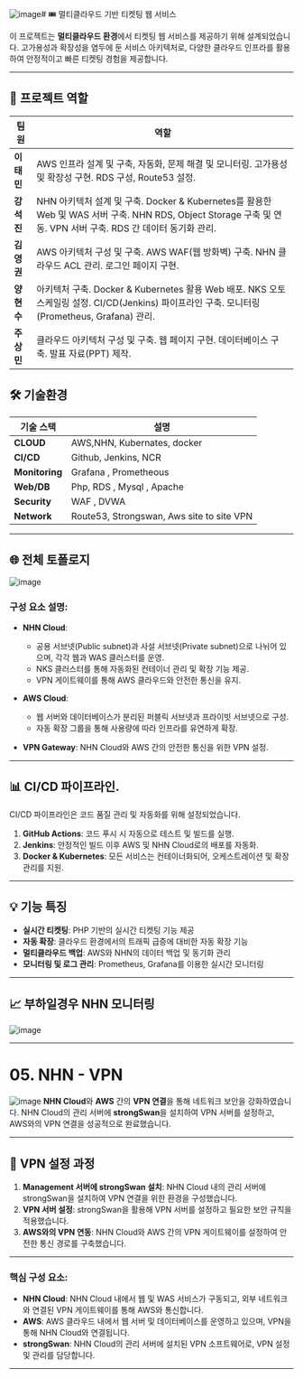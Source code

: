 ![image](https://github.com/user-attachments/assets/fe889a71-ed74-45e1-8a71-f616f8128411)# 🎟️ 멀티클라우드 기반 티켓팅 웹 서비스

이 프로젝트는 **멀티클라우드 환경**에서 티켓팅 웹 서비스를 제공하기 위해 설계되었습니다. 고가용성과 확장성을 염두에 둔 서비스 아키텍처로, 다양한 클라우드 인프라를 활용하여 안정적이고 빠른 티켓팅 경험을 제공합니다.

---

## 🚀 프로젝트 역할

| 팀원        | 역할                                                                                             |
|-------------|--------------------------------------------------------------------------------------------------|
| **이태민**  | AWS 인프라 설계 및 구축, 자동화, 문제 해결 및 모니터링. 고가용성 및 확장성 구현. RDS 구성, Route53 설정. |
| **강석진**  | NHN 아키텍처 설계 및 구축. Docker & Kubernetes를 활용한 Web 및 WAS 서버 구축. NHN RDS, Object Storage 구축 및 연동. VPN 서버 구축. RDS 간 데이터 동기화 관리. |
| **김영권**  | AWS 아키텍처 구성 및 구축. AWS WAF(웹 방화벽) 구축. NHN 클라우드 ACL 관리. 로그인 페이지 구현. |
| **양현수**  | 아키텍처 구축. Docker & Kubernetes 활용 Web 배포. NKS 오토스케일링 설정. CI/CD(Jenkins) 파이프라인 구축. 모니터링(Prometheus, Grafana) 관리. |
| **주상민**  | 클라우드 아키텍처 구성 및 구축. 웹 페이지 구현. 데이터베이스 구축. 발표 자료(PPT) 제작. |



## 🛠️ 기술환경

| 기술 스택          | 설명                                      |
|-------------------|-----------------------------------------|
| **CLOUD**     |   AWS,NHN, Kubernates, docker                   |
| **CI/CD**         | Github, Jenkins, NCR         |
| **Monitoring**   | Grafana , Prometheous                        |
| **Web/DB** | Php, RDS , Mysql , Apache |
| **Security** | WAF , DVWA |
| **Network**   | Route53, Strongswan, Aws site to site VPN  |

---

## 🌐 전체 토폴로지

![image](https://github.com/user-attachments/assets/b1b286fe-f048-4920-9a55-8b91e97e4dc4)


### 구성 요소 설명:

- **NHN Cloud**: 
  - 공용 서브넷(Public subnet)과 사설 서브넷(Private subnet)으로 나뉘어 있으며, 각각 웹과 WAS 클러스터를 운영.
  - NKS 클러스터를 통해 자동화된 컨테이너 관리 및 확장 기능 제공.
  - VPN 게이트웨이를 통해 AWS 클라우드와 안전한 통신을 유지.

- **AWS Cloud**:
  - 웹 서버와 데이터베이스가 분리된 퍼블릭 서브넷과 프라이빗 서브넷으로 구성.
  - 자동 확장 그룹을 통해 사용량에 따라 인프라를 유연하게 확장.

- **VPN Gateway**: NHN Cloud와 AWS 간의 안전한 통신을 위한 VPN 설정.

---

## 📊 CI/CD 파이프라인.

CI/CD 파이프라인은 코드 품질 관리 및 자동화를 위해 설정되었습니다.

1. **GitHub Actions**: 코드 푸시 시 자동으로 테스트 및 빌드를 실행.
2. **Jenkins**: 안정적인 빌드 이후 AWS 및 NHN Cloud로의 배포를 자동화.
3. **Docker & Kubernetes**: 모든 서비스는 컨테이너화되어, 오케스트레이션 및 확장 관리를 지원.

---
## 💡 기능 특징

- **실시간 티켓팅**: PHP 기반의 실시간 티켓팅 기능 제공
- **자동 확장**: 클라우드 환경에서의 트래픽 급증에 대비한 자동 확장 기능
- **멀티클라우드 백업**: AWS와 NHN의 데이터 백업 및 동기화 관리
- **모니터링 및 로그 관리**: Prometheus, Grafana를 이용한 실시간 모니터링

---

## 📈 부하일경우 NHN 모니터링 
![image](https://github.com/user-attachments/assets/ff43bc06-1347-4c0b-889d-385cf8c3f44e)


---
# 05. NHN - VPN


![image](https://github.com/user-attachments/assets/e62168d7-81f9-4aa7-9677-46c4e432db91)
 **NHN Cloud**와 **AWS** 간의 **VPN 연결**을 통해 네트워크 보안을 강화하였습니다. NHN Cloud의 관리 서버에 **strongSwan**을 설치하여 VPN 서버를 설정하고, AWS와의 VPN 연결을 성공적으로 완료했습니다.

---

## 📡 VPN 설정 과정

1. **Management 서버에 strongSwan 설치**: NHN Cloud 내의 관리 서버에 strongSwan을 설치하여 VPN 연결을 위한 환경을 구성했습니다.
2. **VPN 서버 설정**: strongSwan을 활용해 VPN 서버를 설정하고 필요한 보안 규칙을 적용했습니다.
3. **AWS와의 VPN 연동**: NHN Cloud와 AWS 간의 VPN 게이트웨이를 설정하여 안전한 통신 경로를 구축했습니다.

---



### 핵심 구성 요소:

- **NHN Cloud**: NHN Cloud 내에서 웹 및 WAS 서비스가 구동되고, 외부 네트워크와 연결된 VPN 게이트웨이를 통해 AWS와 통신합니다.
- **AWS**: AWS 클라우드 내에서 웹 서버 및 데이터베이스를 운영하고 있으며, VPN을 통해 NHN Cloud와 연결됩니다.
- **strongSwan**: NHN Cloud의 관리 서버에 설치된 VPN 소프트웨어로, VPN 설정 및 관리를 담당합니다.

---


